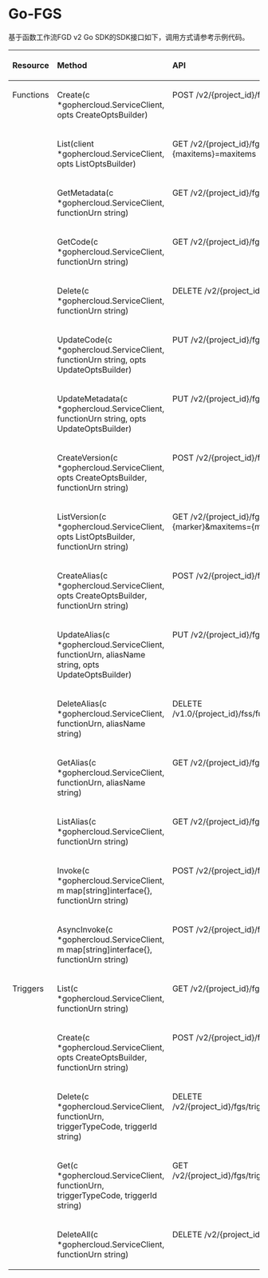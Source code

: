 # Go-FGS<a name="ZH-CN_TOPIC_0187492665"></a>

基于函数工作流FGD v2 Go SDK的SDK接口如下，调用方式请参考示例代码。

<a name="table99661756144018"></a>
<table><thead align="left"><tr id="row620285718402"><th class="cellrowborder" valign="top" width="19.101910191019105%" id="mcps1.1.4.1.1"><p id="p162021573403"><a name="p162021573403"></a><a name="p162021573403"></a><strong id="b2202125754018"><a name="b2202125754018"></a><a name="b2202125754018"></a>Resource</strong></p>
</th>
<th class="cellrowborder" valign="top" width="37.07370737073707%" id="mcps1.1.4.1.2"><p id="p12202657184011"><a name="p12202657184011"></a><a name="p12202657184011"></a><strong id="b1920214578406"><a name="b1920214578406"></a><a name="b1920214578406"></a>Method</strong></p>
</th>
<th class="cellrowborder" valign="top" width="43.824382438243816%" id="mcps1.1.4.1.3"><p id="p10203155717409"><a name="p10203155717409"></a><a name="p10203155717409"></a><strong id="b1920385717403"><a name="b1920385717403"></a><a name="b1920385717403"></a>API</strong></p>
</th>
</tr>
</thead>
<tbody><tr id="row1520395712409"><td class="cellrowborder" rowspan="16" valign="top" width="19.101910191019105%" headers="mcps1.1.4.1.1 "><p id="p1820375714400"><a name="p1820375714400"></a><a name="p1820375714400"></a>Functions</p>
</td>
<td class="cellrowborder" valign="top" width="37.07370737073707%" headers="mcps1.1.4.1.2 "><p id="p1920318571404"><a name="p1920318571404"></a><a name="p1920318571404"></a>Create(c *gophercloud.ServiceClient, opts CreateOptsBuilder)</p>
</td>
<td class="cellrowborder" valign="top" width="43.824382438243816%" headers="mcps1.1.4.1.3 "><p id="p152038572407"><a name="p152038572407"></a><a name="p152038572407"></a>POST /v2/{project_id}/fgs/functions</p>
</td>
</tr>
<tr id="row132031257144013"><td class="cellrowborder" valign="top" headers="mcps1.1.4.1.1 "><p id="p8203457124013"><a name="p8203457124013"></a><a name="p8203457124013"></a>List(client *gophercloud.ServiceClient, opts ListOptsBuilder)</p>
</td>
<td class="cellrowborder" valign="top" headers="mcps1.1.4.1.2 "><p id="p15203157174017"><a name="p15203157174017"></a><a name="p15203157174017"></a>GET /v2/{project_id}/fgs/functions?{marker}=marker&amp;{maxitems}=maxitems</p>
</td>
</tr>
<tr id="row020319575406"><td class="cellrowborder" valign="top" headers="mcps1.1.4.1.1 "><p id="p320355716404"><a name="p320355716404"></a><a name="p320355716404"></a>GetMetadata(c *gophercloud.ServiceClient, functionUrn string)</p>
</td>
<td class="cellrowborder" valign="top" headers="mcps1.1.4.1.2 "><p id="p162031957114012"><a name="p162031957114012"></a><a name="p162031957114012"></a>GET /v2/{project_id}/fgs/functions/{function_urn}/config</p>
</td>
</tr>
<tr id="row620312579404"><td class="cellrowborder" valign="top" headers="mcps1.1.4.1.1 "><p id="p6203175720403"><a name="p6203175720403"></a><a name="p6203175720403"></a>GetCode(c *gophercloud.ServiceClient, functionUrn string)</p>
</td>
<td class="cellrowborder" valign="top" headers="mcps1.1.4.1.2 "><p id="p5203115784011"><a name="p5203115784011"></a><a name="p5203115784011"></a>GET /v2/{project_id}/fgs/functions/{function_urn}/code</p>
</td>
</tr>
<tr id="row6203105754011"><td class="cellrowborder" valign="top" headers="mcps1.1.4.1.1 "><p id="p6203115713404"><a name="p6203115713404"></a><a name="p6203115713404"></a>Delete(c *gophercloud.ServiceClient, functionUrn string)</p>
</td>
<td class="cellrowborder" valign="top" headers="mcps1.1.4.1.2 "><p id="p13204357134016"><a name="p13204357134016"></a><a name="p13204357134016"></a>DELETE /v2/{project_id}/fgs/functions/{function_urn}</p>
</td>
</tr>
<tr id="row5204145720402"><td class="cellrowborder" valign="top" headers="mcps1.1.4.1.1 "><p id="p1420414576409"><a name="p1420414576409"></a><a name="p1420414576409"></a>UpdateCode(c *gophercloud.ServiceClient, functionUrn string, opts UpdateOptsBuilder)</p>
</td>
<td class="cellrowborder" valign="top" headers="mcps1.1.4.1.2 "><p id="p6204155794013"><a name="p6204155794013"></a><a name="p6204155794013"></a>PUT  /v2/{project_id}/fgs/functions/{function_urn}/code</p>
</td>
</tr>
<tr id="row220425784018"><td class="cellrowborder" valign="top" headers="mcps1.1.4.1.1 "><p id="p1220405774019"><a name="p1220405774019"></a><a name="p1220405774019"></a>UpdateMetadata(c *gophercloud.ServiceClient, functionUrn string, opts UpdateOptsBuilder)</p>
</td>
<td class="cellrowborder" valign="top" headers="mcps1.1.4.1.2 "><p id="p5204857144019"><a name="p5204857144019"></a><a name="p5204857144019"></a>PUT /v2/{project_id}/fgs/functions/{function_urn}/config</p>
</td>
</tr>
<tr id="row182047573404"><td class="cellrowborder" valign="top" headers="mcps1.1.4.1.1 "><p id="p20204105714013"><a name="p20204105714013"></a><a name="p20204105714013"></a>CreateVersion(c *gophercloud.ServiceClient, opts CreateOptsBuilder, functionUrn string)</p>
</td>
<td class="cellrowborder" valign="top" headers="mcps1.1.4.1.2 "><p id="p920445764012"><a name="p920445764012"></a><a name="p920445764012"></a>POST /v2/{project_id}/fgs/functions/{function_urn}/versions</p>
</td>
</tr>
<tr id="row2204195754019"><td class="cellrowborder" valign="top" headers="mcps1.1.4.1.1 "><p id="p1920495715403"><a name="p1920495715403"></a><a name="p1920495715403"></a>ListVersion(c *gophercloud.ServiceClient, opts ListOptsBuilder, functionUrn string)</p>
</td>
<td class="cellrowborder" valign="top" headers="mcps1.1.4.1.2 "><p id="p5204857154016"><a name="p5204857154016"></a><a name="p5204857154016"></a>GET /v2/{project_id}/fgs/functions/{function_urn}/versions?marker={marker}&amp;maxitems={maxitems}</p>
</td>
</tr>
<tr id="row16204135715402"><td class="cellrowborder" valign="top" headers="mcps1.1.4.1.1 "><p id="p02057572401"><a name="p02057572401"></a><a name="p02057572401"></a>CreateAlias(c *gophercloud.ServiceClient, opts CreateOptsBuilder, functionUrn string)</p>
</td>
<td class="cellrowborder" valign="top" headers="mcps1.1.4.1.2 "><p id="p182055571403"><a name="p182055571403"></a><a name="p182055571403"></a>POST /v2/{project_id}/fgs/functions/{function_urn}/aliases</p>
</td>
</tr>
<tr id="row5205165717404"><td class="cellrowborder" valign="top" headers="mcps1.1.4.1.1 "><p id="p112051157124014"><a name="p112051157124014"></a><a name="p112051157124014"></a>UpdateAlias(c *gophercloud.ServiceClient, functionUrn, aliasName string, opts UpdateOptsBuilder)</p>
</td>
<td class="cellrowborder" valign="top" headers="mcps1.1.4.1.2 "><p id="p1205157144010"><a name="p1205157144010"></a><a name="p1205157144010"></a>PUT /v2/{project_id}/fgs/functions/{function_urn}/aliases/{alias_name}</p>
</td>
</tr>
<tr id="row14205657184011"><td class="cellrowborder" valign="top" headers="mcps1.1.4.1.1 "><p id="p9205165720402"><a name="p9205165720402"></a><a name="p9205165720402"></a>DeleteAlias(c *gophercloud.ServiceClient, functionUrn, aliasName string)</p>
</td>
<td class="cellrowborder" valign="top" headers="mcps1.1.4.1.2 "><p id="p4205105713401"><a name="p4205105713401"></a><a name="p4205105713401"></a>DELETE  /v1.0/{project_id}/fss/functions/{function_urn}/aliases/{alias_name}</p>
</td>
</tr>
<tr id="row7205135724018"><td class="cellrowborder" valign="top" headers="mcps1.1.4.1.1 "><p id="p1820645774011"><a name="p1820645774011"></a><a name="p1820645774011"></a>GetAlias(c *gophercloud.ServiceClient, functionUrn, aliasName string)</p>
</td>
<td class="cellrowborder" valign="top" headers="mcps1.1.4.1.2 "><p id="p3206195734016"><a name="p3206195734016"></a><a name="p3206195734016"></a>GET /v2/{project_id}/fgs/functions/{function_urn}/aliases/{alias_name}</p>
</td>
</tr>
<tr id="row15206175714014"><td class="cellrowborder" valign="top" headers="mcps1.1.4.1.1 "><p id="p52062579405"><a name="p52062579405"></a><a name="p52062579405"></a>ListAlias(c *gophercloud.ServiceClient, functionUrn string)</p>
</td>
<td class="cellrowborder" valign="top" headers="mcps1.1.4.1.2 "><p id="p102061257174016"><a name="p102061257174016"></a><a name="p102061257174016"></a>GET /v2/{project_id}/fgs/functions/{function_urn}/aliases</p>
</td>
</tr>
<tr id="row10206657104015"><td class="cellrowborder" valign="top" headers="mcps1.1.4.1.1 "><p id="p1320618575402"><a name="p1320618575402"></a><a name="p1320618575402"></a>Invoke(c *gophercloud.ServiceClient, m map[string]interface{}, functionUrn string)</p>
</td>
<td class="cellrowborder" valign="top" headers="mcps1.1.4.1.2 "><p id="p112061457174018"><a name="p112061457174018"></a><a name="p112061457174018"></a>POST  /v2/{project_id}/fgs/functions/{function_urn}/invocations</p>
</td>
</tr>
<tr id="row320645717405"><td class="cellrowborder" valign="top" headers="mcps1.1.4.1.1 "><p id="p14206257124014"><a name="p14206257124014"></a><a name="p14206257124014"></a>AsyncInvoke(c *gophercloud.ServiceClient, m map[string]interface{}, functionUrn string)</p>
</td>
<td class="cellrowborder" valign="top" headers="mcps1.1.4.1.2 "><p id="p1620614574408"><a name="p1620614574408"></a><a name="p1620614574408"></a>POST  /v2/{project_id}/fgs/functions/{function_urn}/invocations-async</p>
</td>
</tr>
<tr id="row22062057204018"><td class="cellrowborder" rowspan="5" valign="top" width="19.101910191019105%" headers="mcps1.1.4.1.1 "><p id="p102061157154018"><a name="p102061157154018"></a><a name="p102061157154018"></a>Triggers</p>
</td>
<td class="cellrowborder" valign="top" width="37.07370737073707%" headers="mcps1.1.4.1.2 "><p id="p102071957184015"><a name="p102071957184015"></a><a name="p102071957184015"></a>List(c *gophercloud.ServiceClient, functionUrn string)</p>
</td>
<td class="cellrowborder" valign="top" width="43.824382438243816%" headers="mcps1.1.4.1.3 "><p id="p220735716404"><a name="p220735716404"></a><a name="p220735716404"></a>GET /v2/{project_id}/fgs/triggers/{function_urn}</p>
</td>
</tr>
<tr id="row182075571407"><td class="cellrowborder" valign="top" headers="mcps1.1.4.1.1 "><p id="p3207105734013"><a name="p3207105734013"></a><a name="p3207105734013"></a>Create(c *gophercloud.ServiceClient, opts CreateOptsBuilder, functionUrn string)</p>
</td>
<td class="cellrowborder" valign="top" headers="mcps1.1.4.1.2 "><p id="p22071957134013"><a name="p22071957134013"></a><a name="p22071957134013"></a>POST /v2/{project_id}/fgs/triggers/{function_urn}</p>
</td>
</tr>
<tr id="row20207357184011"><td class="cellrowborder" valign="top" headers="mcps1.1.4.1.1 "><p id="p12073570406"><a name="p12073570406"></a><a name="p12073570406"></a>Delete(c *gophercloud.ServiceClient, functionUrn, triggerTypeCode, triggerId string)</p>
</td>
<td class="cellrowborder" valign="top" headers="mcps1.1.4.1.2 "><p id="p11207175774012"><a name="p11207175774012"></a><a name="p11207175774012"></a>DELETE /v2/{project_id}/fgs/triggers/{function_urn}/{trigger_type_code}/{trigger_id}</p>
</td>
</tr>
<tr id="row16207757114016"><td class="cellrowborder" valign="top" headers="mcps1.1.4.1.1 "><p id="p172072057114019"><a name="p172072057114019"></a><a name="p172072057114019"></a>Get(c *gophercloud.ServiceClient, functionUrn, triggerTypeCode, triggerId string)</p>
</td>
<td class="cellrowborder" valign="top" headers="mcps1.1.4.1.2 "><p id="p1820718574408"><a name="p1820718574408"></a><a name="p1820718574408"></a>GET /v2/{project_id}/fgs/triggers/{function_urn}/{trigger_type_code}/{trigger_id}</p>
</td>
</tr>
<tr id="row1320725784018"><td class="cellrowborder" valign="top" headers="mcps1.1.4.1.1 "><p id="p62071057184010"><a name="p62071057184010"></a><a name="p62071057184010"></a>DeleteAll(c *gophercloud.ServiceClient, functionUrn string)</p>
</td>
<td class="cellrowborder" valign="top" headers="mcps1.1.4.1.2 "><p id="p2207125710407"><a name="p2207125710407"></a><a name="p2207125710407"></a>DELETE /v2/{project_id}/fgs/triggers/{function_urn}</p>
</td>
</tr>
</tbody>
</table>

